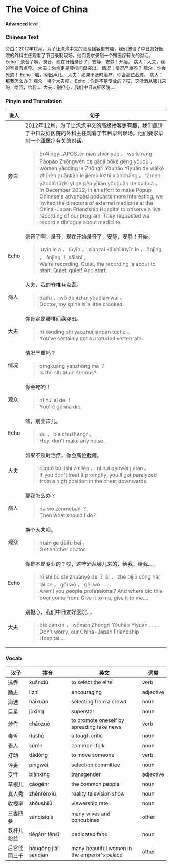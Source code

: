 # The Voice of China
**Advanced** level
### Chinese Text
旁白：2012年12月，为了让泡泡中文的高级播客更有趣，我们邀请了中日友好医院的外科主任观看了节目录制现场。他们要求录制一个跟医疗有关的对话。
Echo：录音了啊，录音，现在开始录音了，安静，安静！开始。
病人：大夫，我的脊椎有点歪。
大夫：你肯定是腰椎间盘突出。
情况：情况严重吗？
观众：你会死的！
Echo：嘘，别出声儿。
大夫：如果不及时治疗，你会高位截瘫。
病人：那我怎么办？
观众：换个大夫呗。
Echo：你是不是专业的？哎，这啤酒从哪儿来的，给我，给我....
大夫：别担心，我们中日友好医院....

### Pinyin and Translation
|说人|句子|
|----|----|
|旁白|2012年12月，为了让泡泡中文的高级播客更有趣，我们邀请了中日友好医院的外科主任观看了节目录制现场。他们要求录制一个跟医疗有关的对话。<blockquote>Er4língyī_APOS_èr nián shíèr yuè ， wéile ràng Pàopào Zhōngwén de gāojí bōkè gèng yǒuqù ， wǒmen yāoqǐng le Zhōngrì Yǒuhǎo Yīyuàn de wàikē zhǔrèn guānkàn le jiémù lùzhì xiànchǎng 。 tāmen yāoqiú lùzhì yī ge gēn yīliáo yǒuguān de duìhuà 。<br />In December 2012, in an effort to make Popup Chinese's advanced podcasts more interesting, we invited the directors of external medicine at the China-Japan Friendship Hospital to observe a live recording of our program. They requested we record a dialogue about medicine.</blockquote>|
|Echo|录音了啊，录音，现在开始录音了，安静，安静！开始。<blockquote>lùyīn le a ， lùyīn ， xiànzài kāishǐ lùyīn le ， ānjìng ， ānjìng ！ kāishǐ 。<br />We're recording. Quiet, the recording is about to start. Quiet, quiet! And start.</blockquote>|
|病人|大夫，我的脊椎有点歪。<blockquote>dàifu ， wǒ de jǐzhuī yǒudiǎn wāi 。<br />Doctor, my spine is a little crooked.</blockquote>|
|大夫|你肯定是腰椎间盘突出。<blockquote>nǐ kěndìng shì yāozhuījiānpán tūchū 。<br />You've certainly got a protuded vertebrate.</blockquote>|
|情况|情况严重吗？<blockquote>qíngkuàng yánzhòng ma ？<br />Is the situation serious?</blockquote>|
|观众|你会死的！<blockquote>nǐ huì sǐ de ！<br />You're gonna die!</blockquote>|
|Echo|嘘，别出声儿。<blockquote>xu ， bié chūshēngr 。<br />Hey, don't make any noise.</blockquote>|
|大夫|如果不及时治疗，你会高位截瘫。<blockquote>rúguǒ bù jíshí zhìliáo ， nǐ huì gāowèi jiétān 。<br />If you don't treat it promptly, you'll get paralyzed from a high position in the chest downwards.</blockquote>|
|病人|那我怎么办？<blockquote>nà wǒ zěnmebàn ？<br />Then what should I do?</blockquote>|
|观众|换个大夫呗。<blockquote>huàn ge dàifu bei 。<br />Get another doctor.</blockquote>|
|Echo|你是不是专业的？哎，这啤酒从哪儿来的，给我，给我....<blockquote>nǐ shì bù shì zhuānyè de ？ āi ， zhè píjiǔ cóng nǎr lái de ， gěi wǒ ， gěi wǒ . . . .<br />Aren't you people professional? And where did this beer come from. Give it to me, give it to me....</blockquote>|
|大夫|别担心，我们中日友好医院....<blockquote>bié dānxīn ， wǒmen Zhōngrì Yǒuhǎo Yīyuàn . . . .<br />Don't worry, our China-Japan Friendship Hospital....</blockquote>|
### Vocab
|汉子|拼音|英文|词类|
|----|----|----|----|
|选秀|xuǎnxiù|to select the elite|verb|
|励志|lìzhì|encouraging|adjective|
|海选|hǎixuǎn|selecting from a crowd|noun|
|巨星|jùxīng|superstar|noun|
|炒作|chǎozuò|to promote oneself by spreading fake news|verb|
|毒舌|dúshé|a tough critic|noun|
|素人|sùrén|common-folk|noun|
|打动|dǎdòng|to move someone|verb|
|评委|píngwěi|selection committee|noun|
|变性|biànxìng|transgender|adjective|
|草根儿|cǎogēnr|the common people|noun|
|真人秀|zhēnrénxiù|reality television show|noun|
|收视率|shōushìlǜ|viewership rate|noun|
|三妻四妾|sānqīsìqiè|many wives and concubines|other|
|铁杆儿粉丝|tiěgǎnr fěnsī|dedicated fans|noun|
|后宫佳丽三千|hòugōng jiālì sānqiān|many beautiful women in the emperor's palace|other|